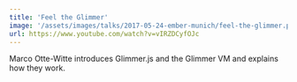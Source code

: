 ```yaml
---
title: 'Feel the Glimmer'
image: '/assets/images/talks/2017-05-24-ember-munich/feel-the-glimmer.png'
url: https://www.youtube.com/watch?v=vIRZDCyfOJc
---
```


Marco Otte-Witte introduces Glimmer.js and the Glimmer VM and explains how they
work.
